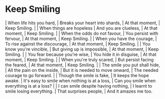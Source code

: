 Keep Smiling
============

| When life hits you hard,
| Breaks your heart into shards,
| At that moment,
| Keep Smiling.
| 
| When things are hopeless
| And you are clueless,
| At that moment,
| Keep Smiling.
| 
| When the odds do not favour,
| You persist with fervour,
| At that moment,
| Keep Smiling.
| 
| When you have the courage,
| To rise against the discourage,
| At that moment,
| Keep Smiling.
| 
| You know you\'re vincible,
| But giving up is impossible,
| At that moment,
| Keep Smiling.
| 
| You fear because you\'re wise,
| You hide it in disguise,
| At that moment,
| Keep Smiling.
| 
| When you\'re truly scared,
| But persist facing the feared,
| At that moment,
| Keep Smiling.
| 
| The smile you put shall hide,
| All the pain on the inside,
| But it is needed to move onward,
| The needed courage to go forward.
| 
| Though the smile is fake,
| It keeps the hope awake.
| It\'s easy to smile when nothing is at a loss,
| Can you smile when everything is at a loss?
| 
| I can smile despite having nothing,
| I learnt to smile losing everything.
| That surprises people,
| And it amazes me too.
